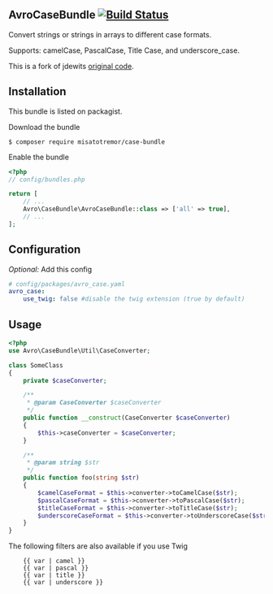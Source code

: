 AvroCaseBundle [![Build Status](https://github.com/MisatoTremor/AvroCaseBundle/actions/workflows/continuous-integration.yml/badge.svg)](https://github.com/MisatoTremor/AvroCaseBundle)
--------------
Convert strings or strings in arrays to different case formats.

Supports: camelCase, PascalCase, Title Case, and underscore_case.

This is a fork of jdewits [original code](https://github.com/jdewit/bootstrap-confirmation).

Installation
------------
This bundle is listed on packagist.

Download the bundle

```shell
$ composer require misatotremor/case-bundle
```

Enable the bundle

```php
<?php
// config/bundles.php

return [
    // ...
    Avro\CaseBundle\AvroCaseBundle::class => ['all' => true],
    // ...
];
```

Configuration
-------------

*Optional:* Add this config

```yaml
# config/packages/avro_case.yaml
avro_case:
    use_twig: false #disable the twig extension (true by default)
```

Usage
-----
```php
<?php
use Avro\CaseBundle\Util\CaseConverter;

class SomeClass
{
    private $caseConverter;

    /**
     * @param CaseConverter $caseConverter
     */
    public function __construct(CaseConverter $caseConverter)
    {
        $this->caseConverter = $caseConverter;
    }

    /**
     * @param string $str
     */
    public function foo(string $str)
    {
        $camelCaseFormat = $this->converter->toCamelCase($str);
        $pascalCaseFormat = $this->converter->toPascalCase($str);
        $titleCaseFormat = $this->converter->toTitleCase($str);
        $underscoreCaseFormat = $this->converter->toUnderscoreCase($str);
    }
}
```

The following filters are also available if you use Twig

```twig
    {{ var | camel }}
    {{ var | pascal }}
    {{ var | title }}
    {{ var | underscore }}
```


